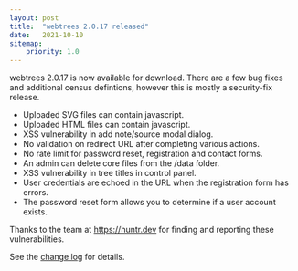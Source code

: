 ```yaml
---
layout: post
title:  "webtrees 2.0.17 released"
date:   2021-10-10
sitemap:
    priority: 1.0
---
```


webtrees 2.0.17 is now available for download.  There are a few bug fixes
and additional census defintions, however this is mostly a security-fix release.
 
* Uploaded SVG files can contain javascript.
* Uploaded HTML files can contain javascript.
* XSS vulnerability in add note/source modal dialog.
* No validation on redirect URL after completing various actions.
* No rate limit for password reset, registration and contact forms.
* An admin can delete core files from the /data folder.
* XSS vulnerability in tree titles in control panel.
* User credentials are echoed in the URL when the registration form has errors.
* The password reset form allows you to determine if a user account exists.

Thanks to the team at https://huntr.dev for finding and reporting these vulnerabilities.

See the [change log](https://github.com/fisharebest/webtrees/compare/2.0.16...2.0.17) for details.

